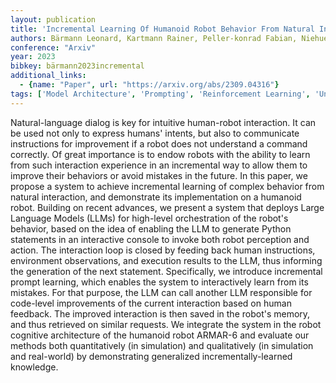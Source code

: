 ```yaml
---
layout: publication
title: 'Incremental Learning Of Humanoid Robot Behavior From Natural Interaction And Large Language Models'
authors: Bärmann Leonard, Kartmann Rainer, Peller-konrad Fabian, Niehues Jan, Waibel Alex, Asfour Tamim
conference: "Arxiv"
year: 2023
bibkey: bärmann2023incremental
additional_links:
  - {name: "Paper", url: "https://arxiv.org/abs/2309.04316"}
tags: ['Model Architecture', 'Prompting', 'Reinforcement Learning', 'Uncategorized']
---
```

Natural-language dialog is key for intuitive human-robot interaction. It can
be used not only to express humans' intents, but also to communicate
instructions for improvement if a robot does not understand a command
correctly. Of great importance is to endow robots with the ability to learn
from such interaction experience in an incremental way to allow them to improve
their behaviors or avoid mistakes in the future. In this paper, we propose a
system to achieve incremental learning of complex behavior from natural
interaction, and demonstrate its implementation on a humanoid robot. Building
on recent advances, we present a system that deploys Large Language Models
(LLMs) for high-level orchestration of the robot's behavior, based on the idea
of enabling the LLM to generate Python statements in an interactive console to
invoke both robot perception and action. The interaction loop is closed by
feeding back human instructions, environment observations, and execution
results to the LLM, thus informing the generation of the next statement.
Specifically, we introduce incremental prompt learning, which enables the
system to interactively learn from its mistakes. For that purpose, the LLM can
call another LLM responsible for code-level improvements of the current
interaction based on human feedback. The improved interaction is then saved in
the robot's memory, and thus retrieved on similar requests. We integrate the
system in the robot cognitive architecture of the humanoid robot ARMAR-6 and
evaluate our methods both quantitatively (in simulation) and qualitatively (in
simulation and real-world) by demonstrating generalized incrementally-learned
knowledge.
